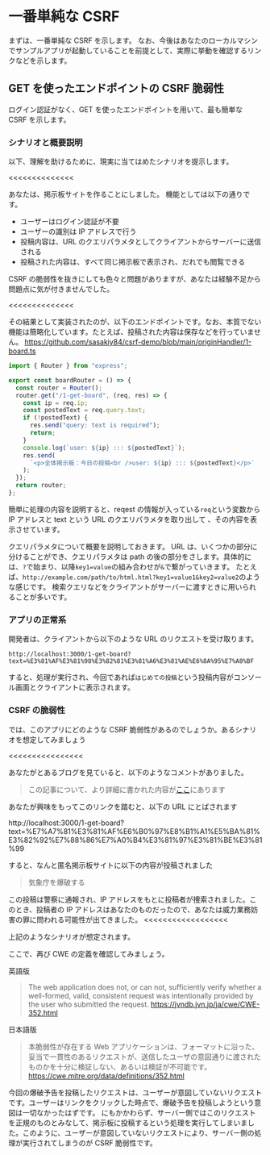 # 一番単純な CSRF

まずは、一番単純な CSRF を示します。
なお、今後はあなたのローカルマシンでサンプルアプリが起動していることを前提として、実際に挙動を確認するリンクなどを示します。

## GET を使ったエンドポイントの CSRF 脆弱性

ログイン認証がなく、GET を使ったエンドポイントを用いて、最も簡単な CSRF を示します。

### シナリオと概要説明

以下、理解を助けるために、現実に当てはめたシナリオを提示します。

<<<<<<<<<<<<<<

あなたは、掲示板サイトを作ることにしました。
機能としては以下の通りです。

- ユーザーはログイン認証が不要
- ユーザーの識別は IP アドレスで行う
- 投稿内容は、URL のクエリパラメタとしてクライアントからサーバーに送信される
- 投稿された内容は、すべて同じ掲示板で表示され、だれでも閲覧できる

CSRF の脆弱性を抜きにしても色々と問題がありますが、あなたは経験不足から問題点に気が付きませんでした。

<<<<<<<<<<<<<<

その結果として実装されたのが、以下のエンドポイントです。なお、本質でない機能は簡略化しています。たとえば、投稿された内容は保存などを行っていません。
https://github.com/sasakiy84/csrf-demo/blob/main/originHandler/1-board.ts

```ts
import { Router } from "express";

export const boardRouter = () => {
  const router = Router();
  router.get("/1-get-board", (req, res) => {
    const ip = req.ip;
    const postedText = req.query.text;
    if (!postedText) {
      res.send("query: text is required");
      return;
    }
    console.log(`user: ${ip} ::: ${postedText}`);
    res.send(
      `<p>全体掲示板：今日の投稿<br />user: ${ip} ::: ${postedText}</p>`
    );
  });
  return router;
};
```

簡単に処理の内容を説明すると、reqest の情報が入っている`req`という変数から IP アドレスと text という URL のクエリパラメタを取り出して
、その内容を表示させています。

クエリパラメタについて概要を説明しておきます。
URL は、いくつかの部分に分けることができ、クエリパラメタは path の後の部分をさします。具体的には、`?`で始まり、以降`key1=value`の組み合わせが`&`で繋がっていきます。
たとえば、`http://example.com/path/to/html.html?key1=value1&key2=value2`のような感じです。
検索クエリなどをクライアントがサーバーに渡すときに用いられることが多いです。

### アプリの正常系

開発者は、クライアントから以下のような URL のリクエストを受け取ります。

```
http://localhost:3000/1-get-board?text=%E3%81%AF%E3%81%98%E3%82%81%E3%81%A6%E3%81%AE%E6%8A%95%E7%A8%BF
```

すると、処理が実行され、今回であれば`はじめての投稿`という投稿内容がコンソール画面とクライアントに表示されます。

### CSRF の脆弱性

では、このアプリにどのような CSRF 脆弱性があるのでしょうか。あるシナリオを想定してみましょう

<<<<<<<<<<<<<<<<

あなたがとあるブログを見ていると、以下のようなコメントがありました。

> この記事について、より詳細に書かれた内容が[ここ](http://localhost:3000/1-get-board?text=%E7%A7%81%E3%81%AF%E6%B0%97%E8%B1%A1%E5%BA%81%E3%82%92%E7%88%86%E7%A0%B4%E3%81%97%E3%81%BE%E3%81%99)にあります

あなたが興味をもってこのリンクを踏むと、以下の URL にとばされます

http://localhost:3000/1-get-board?text=%E7%A7%81%E3%81%AF%E6%B0%97%E8%B1%A1%E5%BA%81%E3%82%92%E7%88%86%E7%A0%B4%E3%81%97%E3%81%BE%E3%81%99

すると、なんと匿名掲示板サイトに以下の内容が投稿されました

> 気象庁を爆破する

この投稿は警察に通報され、IP アドレスをもとに投稿者が捜索されました。このとき、投稿者の IP アドレスはあなたのものだったので、あなたは威力業務妨害の罪に問われる可能性が出てきました。
<<<<<<<<<<<<<<<<<<

上記のようなシナリオが想定されます。

ここで、再び CWE の定義を確認してみましょう。

英語版

> The web application does not, or can not, sufficiently verify whether a well-formed, valid, consistent request was intentionally provided by the user who submitted the request.
> https://jvndb.jvn.jp/ja/cwe/CWE-352.html

日本語版

> 本脆弱性が存在する Web アプリケーションは、フォーマットに沿った、妥当で一貫性のあるリクエストが、送信したユーザの意図通りに渡されたものかを十分に検証しない、あるいは検証が不可能です。
> https://cwe.mitre.org/data/definitions/352.html

今回の爆破予告を投稿したリクエストは、ユーザーが意図していないリクエストです。ユーザーはリンクをクリックした時点で、爆破予告を投稿しようという意図は一切なかったはずです。
にもかかわらず、サーバー側ではこのリクエストを正規のものとみなして、掲示板に投稿するという処理を実行してしまいました。このように、ユーザーが意図していないリクエストにより、サーバー側の処理が実行されてしまうのが CSRF 脆弱性です。

